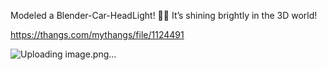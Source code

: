 Modeled a Blender-Car-HeadLight! 🚗💡 It’s shining brightly in the 3D world!

https://thangs.com/mythangs/file/1124491

![Uploading image.png…]()
